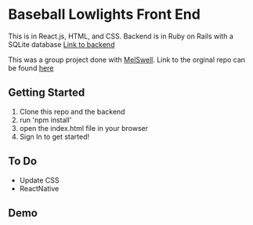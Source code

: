 # Baseball Lowlights Front End
This is in React.js, HTML, and CSS.
Backend is in Ruby on Rails with a SQLite database
[Link to backend](https://github.com/coltenappleby/Baseball-Lowlights-BE)

This was a group project done with [MelSwell](https://github.com/MelSwell).
Link to the orginal repo can be found [here](https://github.com/MelSwell/baseball-lowlights-frontend)



## Getting Started
1. Clone this repo and the backend
2. run 'npm install'
3. open the index.html file in your browser
4. Sign In to get started!


## To Do
* Update CSS
* ReactNative


## Demo

